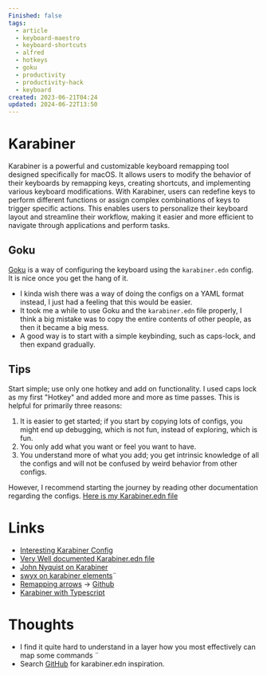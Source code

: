 ```yaml
---
Finished: false
tags:
  - article
  - keyboard-maestro
  - keyboard-shortcuts
  - alfred
  - hotkeys
  - goku
  - productivity
  - productivity-hack
  - keyboard
created: 2023-06-21T04:24
updated: 2024-06-22T13:50
---
```

# Karabiner
Karabiner is a powerful and customizable keyboard remapping tool designed specifically for macOS. It allows users to modify the behavior of their keyboards by remapping keys, creating shortcuts, and implementing various keyboard modifications. With Karabiner, users can redefine keys to perform different functions or assign complex combinations of keys to trigger specific actions. This enables users to personalize their keyboard layout and streamline their workflow, making it easier and more efficient to navigate through applications and perform tasks.

## Goku
[Goku](https://github.com/yqrashawn/GokuRakuJoudo) is a way of configuring the keyboard using the ```karabiner.edn``` config. It is nice once you get the hang of it. 
- I kinda wish there was a way of doing the configs on a YAML format instead, I just had a feeling that this would be easier. 
- It took me a while to use Goku and the ```karabiner.edn``` file properly, I think a big mistake was to copy the entire contents of other people, as then it became a big mess. 
- A good way is to start with a simple keybinding, such as caps-lock, and then expand gradually. 

## Tips
Start simple; use only one hotkey and add on functionality. I used caps lock as my first "Hotkey" and added more and more as time passes. This is helpful for primarily three reasons:
1. It is easier to get started; if you start by copying lots of configs, you might end up debugging, which is not fun, instead of exploring, which is fun. 
2. You only add what you want or feel you want to have. 
3. You understand more of what you add; you get intrinsic knowledge of all the configs and will not be confused by weird behavior from other configs. 

However, I recommend starting the journey by reading other documentation regarding the configs. 
[Here is my Karabiner.edn file](https://github.com/EmilRamsvik/dotfiles/blob/master/.config/karabiner.edn)
# Links
- [Interesting Karabiner Config](https://gist.github.com/kaushikgopal/ff7a92bbc887e59699c804b59074a126)
- [Very Well documented Karabiner.edn file](https://gist.github.com/kaushikgopal/ff7a92bbc887e59699c804b59074a126?permalink_comment_id=3487260)
- [John Nyquist on Karabiner](https://johnlindquist.com/customize-karabiner-with-goku/)
- [swyx on karabiner elements](https://dev.to/swyx/notes-on-karabiner-elements-from-john-lindquist-4cmo)¨
- [Remapping arrows](http://vadimpleshkov.me/notes/all/remapping-arrows/) -> [Github](https://github.com/vdmp/karabinersetup)
- [Karabiner with Typescript](https://github.com/mxstbr/karabiner)

# Thoughts 
- I find it quite hard to understand in a layer how you most effectively can map some commands ¨
- Search [GitHub]( [https://github.com/search?l=&q=filename%3Akarabiner.edn&type=Code](https://github.com/search?l=&q=filename%3Akarabiner.edn&type=Code)) for karabiner.edn inspiration.

